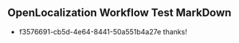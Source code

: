 ## OpenLocalization Workflow Test MarkDown
* f3576691-cb5d-4e64-8441-50a551b4a27e 
thanks!<!--HONumber=Mar16_HO2-->
